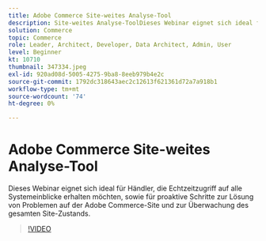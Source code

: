```yaml
---
title: Adobe Commerce Site-weites Analyse-Tool
description: Site-weites Analyse-ToolDieses Webinar eignet sich ideal für Händler, die Echtzeitzugriff auf alle Systemeinblicke erhalten möchten, sowie für proaktive Schritte zur Lösung von Problemen auf der Adobe Commerce-Site und zur Überwachung des gesamten Site-Zustands.
solution: Commerce
topic: Commerce
role: Leader, Architect, Developer, Data Architect, Admin, User
level: Beginner
kt: 10710
thumbnail: 347334.jpeg
exl-id: 920ad08d-5005-4275-9ba8-8eeb979b4e2c
source-git-commit: 1792dc318643aec2c12613f621361d72a7a918b1
workflow-type: tm+mt
source-wordcount: '74'
ht-degree: 0%

---
```


# Adobe Commerce Site-weites Analyse-Tool

Dieses Webinar eignet sich ideal für Händler, die Echtzeitzugriff auf alle Systemeinblicke erhalten möchten, sowie für proaktive Schritte zur Lösung von Problemen auf der Adobe Commerce-Site und zur Überwachung des gesamten Site-Zustands.

>[!VIDEO](https://video.tv.adobe.com/v/347334/?quality=12&learn=on)
